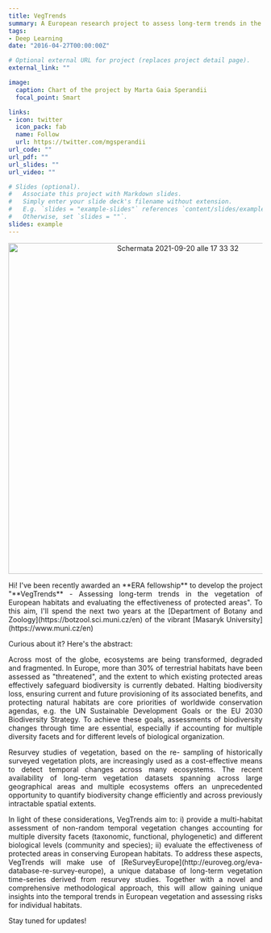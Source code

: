 ```yaml
---
title: VegTrends
summary: A European research project to assess long-term trends in the vegetation of European habitats and evaluate the effectiveness of protected areas.
tags:
- Deep Learning
date: "2016-04-27T00:00:00Z"

# Optional external URL for project (replaces project detail page).
external_link: ""

image:
  caption: Chart of the project by Marta Gaia Sperandii
  focal_point: Smart

links:
- icon: twitter
  icon_pack: fab
  name: Follow
  url: https://twitter.com/mgsperandii
url_code: ""
url_pdf: ""
url_slides: ""
url_video: ""

# Slides (optional).
#   Associate this project with Markdown slides.
#   Simply enter your slide deck's filename without extension.
#   E.g. `slides = "example-slides"` references `content/slides/example-slides.md`.
#   Otherwise, set `slides = ""`.
slides: example
---
```

<p align="center">
  <img width="656" alt="Schermata 2021-09-20 alle 17 33 32" src="https://user-images.githubusercontent.com/74492909/188915679-0e1fd6f8-bd8a-42f0-91be-d7869aa5137a.png">

<p align="justify">Hi! I've been recently awarded an **ERA fellowship** to develop the project "**VegTrends** - Assessing long-term trends in the vegetation of European habitats and evaluating the effectiveness of protected areas". To this aim, I'll spend the next two years at the [Department of Botany and Zoology](https://botzool.sci.muni.cz/en) of the vibrant [Masaryk University](https://www.muni.cz/en)

Curious about it? Here's the abstract:

<p align="justify">Across most of the globe, ecosystems are being transformed, degraded and fragmented. In Europe, more than 30% of terrestrial habitats have been assessed as "threatened", and the extent to which existing protected areas effectively safeguard biodiversity is currently debated. Halting biodiversity loss, ensuring current and future provisioning of its associated benefits, and protecting natural habitats are core priorities of worldwide conservation agendas, e.g. the UN Sustainable Development Goals or the EU 2030 Biodiversity Strategy. To achieve these goals, assessments of biodiversity changes through time are essential, especially if accounting for multiple diversity facets and for different levels of biological organization. 

<p align="justify">Resurvey studies of vegetation, based on the re- sampling of historically surveyed vegetation plots, are increasingly used as a cost-effective means to detect temporal changes across many ecosystems. The recent availability of long-term vegetation datasets spanning across large geographical areas and multiple ecosystems offers an unprecedented opportunity to quantify biodiversity change efficiently and across previously intractable spatial extents. 

<p align="justify">In light of these considerations, VegTrends aim to: i) provide a multi-habitat assessment of non-random temporal vegetation changes accounting for multiple diversity facets (taxonomic, functional, phylogenetic) and different biological levels (community and species); ii) evaluate the effectiveness of protected areas in conserving European habitats. To address these aspects, VegTrends will make use of [ReSurveyEurope](http://euroveg.org/eva-database-re-survey-europe), a unique database of long-term vegetation time-series derived from resurvey studies. Together with a novel and comprehensive methodological approach, this will allow gaining unique insights into the temporal trends in European vegetation and assessing risks for individual habitats. </p>

Stay tuned for updates!
